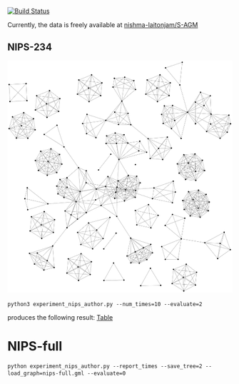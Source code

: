 [![Build Status](https://travis-ci.com/zhaofeng-shu33/nips-authorship.svg?branch=master)](https://travis-ci.com/zhaofeng-shu33/nips-authorship)

Currently, the data is freely available at [nishma-laitonjam/S-AGM](https://github.com/nishma-laitonjam/S-AGM/blob/master/MatlabComparison/Datasets/nips_1-17.mat)

## NIPS-234
![](./nips-234.svg)

```shell
python3 experiment_nips_author.py --num_times=10 --evaluate=2
```
produces the following result:
[Table](https://programmierung.oss-cn-shenzhen.aliyuncs.com/research/info-clustering/experiment/nips-authorship/compare.html)

# NIPS-full
```shell
python experiment_nips_author.py --report_times --save_tree=2 --load_graph=nips-full.gml --evaluate=0
```
